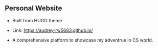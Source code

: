 ## Personal Website 
- Built from HUGO theme
- Link: https://audrey-rw5683.github.io/

- A comprehensive platform to showcase my adventrue in CS world.
 


